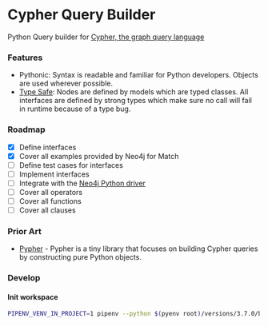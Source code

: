 # Cypher Query Builder

Python Query builder for [Cypher, the graph query language](https://neo4j.com/cypher-graph-query-language)

### Features

- Pythonic: Syntax is readable and familiar for Python developers. Objects are used wherever possible.
- [Type Safe](http://mypy-lang.org/): Nodes are defined by models which are typed classes. All interfaces are defined by strong types which make sure no call will fail in runtime because of a type bug.

### Roadmap

- [x] Define interfaces
- [x] Cover all examples provided by Neo4j for Match
- [ ] Define test cases for interfaces
- [ ] Implement interfaces
- [ ] Integrate with the [Neo4j Python driver](https://github.com/neo4j/neo4j-python-driver)
- [ ] Cover all operators
- [ ] Cover all functions
- [ ] Cover all clauses

### Prior Art

- [Pypher](https://github.com/emehrkay/Pypher) -
  Pypher is a tiny library that focuses on building Cypher queries by constructing pure Python objects.

### Develop

#### Init workspace

```bash
PIPENV_VENV_IN_PROJECT=1 pipenv --python $(pyenv root)/versions/3.7.0/bin/python;
```
